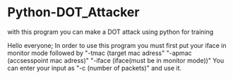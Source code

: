 # Python-DOT_Attacker
with this program you can make a DOT attack using python for training


Hello everyone;
In order to use this program you must first put your iface in monitor mode
followed by "-tmac (target mac adress" "-apmac (accsesspoint mac adress)" "-iface (iface(must be in monitor mode))"
You can enter your input as "-c (number of packets)" and use it.

